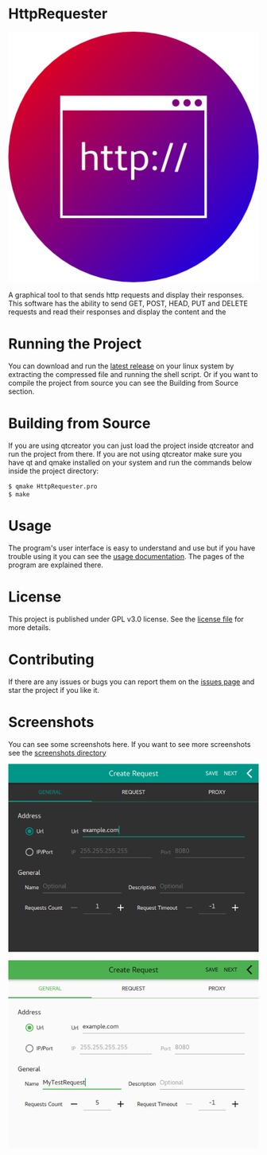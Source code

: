 # HttpRequester
![Icon](Images/icon.png)

A graphical tool to that sends http requests and display their responses. This software has the ability to send GET, POST, HEAD, PUT and DELETE requests and read their responses and display the content and the 

# Running the Project
You can download and run the [latest release](../../releases) on your linux system by extracting the compressed file and running the shell script. Or if you want to compile the project from source you can see the Building from Source section.

# Building from Source
If you are using qtcreator you can just load the project inside qtcreator and run the project from there. If you are not using qtcreator make sure you have qt and qmake installed on your system and run the commands below inside the project directory:

``` shell
$ qmake HttpRequester.pro
$ make
```

# Usage
The program's user interface is easy to understand and use but if you have trouble using it you can see the [usage documentation](../../wiki). The pages of the program are explained there.

# License
This project is published under GPL v3.0 license. See the [license file](LICENSE) for more details.

# Contributing
If there are any issues or bugs you can report them on the [issues page](../../issues) and star the project if you like it.

# Screenshots
You can see some screenshots here. If you want to see more screenshots see the [screenshots directory](Screenshots)

![screenshot1](Screenshots/screenshot1.png)

![screenshot2](Screenshots/screenshot7.png)
